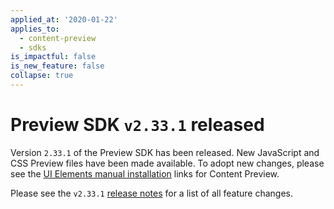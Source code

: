```yaml
---
applied_at: '2020-01-22'
applies_to:
  - content-preview
  - sdks
is_impactful: false
is_new_feature: false
collapse: true
---
```


# Preview SDK `v2.33.1` released

Version `2.33.1` of the Preview SDK has been released. New JavaScript and CSS
Preview files have been made available. To adopt new changes, please see the
[UI Elements manual installation][ui-elements-manual-install] links for Content
Preview.

Please see the `v2.33.1` [release notes][preview-2.33-release-notes] for a list
of all feature changes.

[ui-elements-manual-install]: g://embed/ui-elements/installation/#manual-installation
[preview-2.33-release-notes]: https://github.com/box/box-content-preview/releases/tag/v2.33.1
